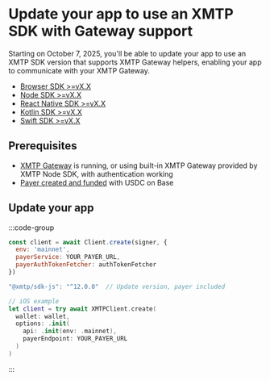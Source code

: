 # Update your app to use an XMTP SDK with Gateway support

Starting on October 7, 2025, you'll be able to update your app to use an XMTP SDK version that supports XMTP Gateway helpers, enabling your app to communicate with your XMTP Gateway.

- [Browser SDK >=vX.X](#TODO)
- [Node SDK >=vX.X](#TODO)
- [React Native SDK >=vX.X](#TODO)
- [Kotlin SDK >=vX.X](#TODO)
- [Swift SDK >=vX.X](#TODO)

## Prerequisites

- [XMTP Gateway](/fund-apps/run-gateway) is running, or using built-in XMTP Gateway provided by XMTP Node SDK, with authentication working
- [Payer created and funded](/fund-apps/fund-your-app) with USDC on Base
  
## Update your app

:::code-group

```jsx [Browser]
const client = await Client.create(signer, {
  env: 'mainnet',
  payerService: YOUR_PAYER_URL,
  payerAuthTokenFetcher: authTokenFetcher
})

```

```jsx [Node]
"@xmtp/sdk-js": "^12.0.0"  // Update version, payer included

```

```swift [Swift]
// iOS example
let client = try await XMTPClient.create(
  wallet: wallet,
  options: .init(
    api: .init(env: .mainnet),
    payerEndpoint: YOUR_PAYER_URL
  )
)

```

:::